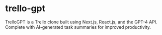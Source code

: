 # trello-gpt
TrelloGPT is a Trello clone built using Next.js, React.js, and the GPT-4 API. Complete with AI-generated task summaries for improved productivity.
